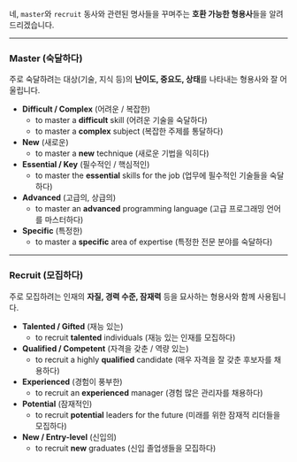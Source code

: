 네, `master`와 `recruit` 동사와 관련된 명사들을 꾸며주는 **호환 가능한 형용사**들을 알려드리겠습니다.

---

### **Master (숙달하다)**

주로 숙달하려는 대상(기술, 지식 등)의 **난이도, 중요도, 상태**를 나타내는 형용사와 잘 어울립니다.

- **Difficult / Complex** (어려운 / 복잡한)
    - to master a **difficult** skill (어려운 기술을 숙달하다)
    - to master a **complex** subject (복잡한 주제를 통달하다)
- **New** (새로운)
    - to master a **new** technique (새로운 기법을 익히다)
- **Essential / Key** (필수적인 / 핵심적인)
    - to master the **essential** skills for the job (업무에 필수적인 기술들을 숙달하다)
- **Advanced** (고급의, 상급의)
    - to master an **advanced** programming language (고급 프로그래밍 언어를 마스터하다)
- **Specific** (특정한)
    - to master a **specific** area of expertise (특정한 전문 분야를 숙달하다)

---

### **Recruit (모집하다)**

주로 모집하려는 인재의 **자질, 경력 수준, 잠재력** 등을 묘사하는 형용사와 함께 사용됩니다.

- **Talented / Gifted** (재능 있는)
    - to recruit **talented** individuals (재능 있는 인재를 모집하다)
- **Qualified / Competent** (자격을 갖춘 / 역량 있는)
    - to recruit a highly **qualified** candidate (매우 자격을 잘 갖춘 후보자를 채용하다)
- **Experienced** (경험이 풍부한)
    - to recruit an **experienced** manager (경험 많은 관리자를 채용하다)
- **Potential** (잠재적인)
    - to recruit **potential** leaders for the future (미래를 위한 잠재적 리더들을 모집하다)
- **New / Entry-level** (신입의)
    - to recruit **new** graduates (신입 졸업생들을 모집하다)